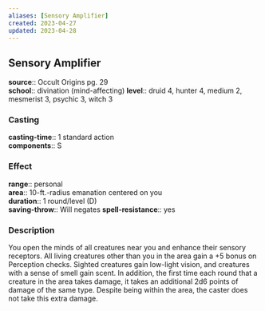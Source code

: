 ```yaml
---
aliases: [Sensory Amplifier]
created: 2023-04-27
updated: 2023-04-28
---
```


## Sensory Amplifier

**source**:: Occult Origins pg. 29  
**school**:: divination (mind-affecting)
**level**:: druid 4, hunter 4, medium 2, mesmerist 3, psychic 3, witch 3

### Casting

**casting-time**:: 1 standard action  
**components**:: S

### Effect

**range**:: personal  
**area**:: 10-ft.-radius emanation centered on you  
**duration**:: 1 round/level (D)  
**saving-throw**:: Will negates
**spell-resistance**:: yes

### Description

You open the minds of all creatures near you and enhance their sensory receptors. All living creatures other than you in the area gain a +5 bonus on Perception checks. Sighted creatures gain low-light vision, and creatures with a sense of smell gain scent. In addition, the first time each round that a creature in the area takes damage, it takes an additional 2d6 points of damage of the same type. Despite being within the area, the caster does not take this extra damage.
